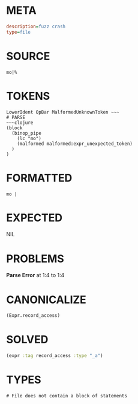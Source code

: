 # META
~~~ini
description=fuzz crash
type=file
~~~
# SOURCE
~~~roc
mo|%
~~~
# TOKENS
~~~text
LowerIdent OpBar MalformedUnknownToken ~~~
# PARSE
~~~clojure
(block
  (binop_pipe
    (lc "mo")
    (malformed malformed:expr_unexpected_token)
  )
)
~~~
# FORMATTED
~~~roc
mo | 
~~~
# EXPECTED
NIL
# PROBLEMS
**Parse Error**
at 1:4 to 1:4

# CANONICALIZE
~~~clojure
(Expr.record_access)
~~~
# SOLVED
~~~clojure
(expr :tag record_access :type "_a")
~~~
# TYPES
~~~roc
# File does not contain a block of statements
~~~
